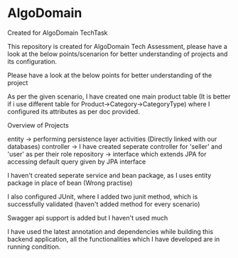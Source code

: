 # AlgoDomain
Created for AlgoDomain TechTask

This repository is created for AlgoDomain Tech Assessment, please have a look at the below points/scenarion for better understanding of projects and its configuration.

Please have a look at the below points for better understanding of the project

As per the given scenario, I have created one main product table (It is better if i use different table for Product->Category->CategoryType) where I configured 
its attributes as per doc provided.

Overview of Projects

entity -> performing persistence layer activities (Directly linked with our databases)
controller -> I have created seperate controller for 'seller' and 'user' as per their role
repository -> interface which extends JPA for accessing default query given by JPA interface

I haven't created seperate service and bean package, as I uses entity package in place of bean (Wrong practise)

I also configured JUnit, where I added two junit method, which is successfully validated (haven't added method for every scenario)

Swagger api support is added but I haven't used much

I have used the latest annotation and dependencies while building this backend application, all the functionalities which I have developed are in running condition.





